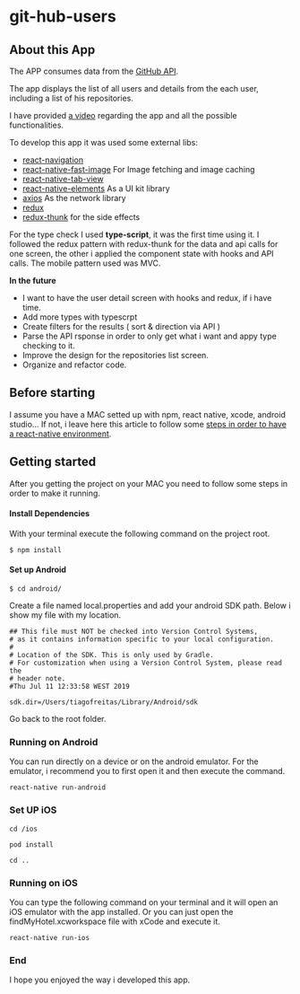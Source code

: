 # git-hub-users

## About this App


The APP consumes data from the [GitHub API](https://developer.github.com/v3/). 


The app displays the list of all users and details from the each user, including a list of his repositories.

I have provided [a video](https://1drv.ms/u/s!Apld_UHHLn7Cgv9FLmg979JrY4jxqw?e=g3zHgc) regarding the app and all the possible functionalities.


To develop this app it was used some external libs:
- [react-navigation](https://reactnavigation.org/docs/en/4.x/getting-started.html)
- [react-native-fast-image](https://github.com/DylanVann/react-native-fast-image) For Image fetching and image caching
- [react-native-tab-view](https://github.com/react-native-community/react-native-tab-view)
- [react-native-elements](https://react-native-elements.github.io/react-native-elements/) As a UI kit library
- [axios](https://github.com/axios/axios) As the network library
- [redux](https://redux.js.org/)
- [redux-thunk](https://github.com/reduxjs/redux-thunk) for the side effects


For the type check I used **type-script**, it was the first time using it.
I followed the redux pattern with redux-thunk for the data and api calls for one screen, the other i applied the component state with hooks and API calls. 
The mobile pattern used was MVC.

**In the future** 
- I want to have the user detail screen with hooks and redux, if i have time.
- Add more types with typescrpt
- Create filters for the results ( sort & direction via API ) 
- Parse the API rsponse in order to only get what i want and appy type checking to it.
- Improve the design for the repositories list screen.
- Organize and refactor code.
 

## Before starting
I assume you have a MAC setted up with npm, react native, xcode, android studio... If not, i leave here this article to follow some [steps in order to have a react-native environment](https://nandovieira.com/setting-up-react-native-on-macos-mojave).

## Getting started

After you getting the project on your MAC you need to follow some steps in order to make it running.

#### Install Dependencies
With your terminal execute the following command on the project root.

`$ npm install`

#### Set up Android

`$ cd android/`

Create a file named local.properties and add your android SDK path. 
Below i show my file with my location.

```
## This file must NOT be checked into Version Control Systems,
# as it contains information specific to your local configuration.
#
# Location of the SDK. This is only used by Gradle.
# For customization when using a Version Control System, please read the
# header note.
#Thu Jul 11 12:33:58 WEST 2019

sdk.dir=/Users/tiagofreitas/Library/Android/sdk

```
Go back to the root folder.

### Running on Android
You can run directly on a device or on the android emulator. 
For the emulator, i recommend you to first open it and then execute the command.

`react-native run-android`

### Set UP iOS
`cd /ios`

`pod install`

`cd ..`

### Running on iOS
You can type the following command on your terminal and it will open an iOS emulator with the app installed. Or you can just open the findMyHotel.xcworkspace file with xCode and execute it.

`react-native run-ios`


### End

I hope you enjoyed the way i developed this app.
  
